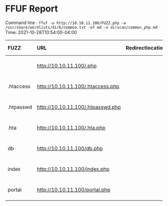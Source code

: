 # FFUF Report

  Command line : `ffuf -u http://10.10.11.100/FUZZ.php -w /usr/share/wordlists/dirb/common.txt -of md -o dirscan/common_php.md`
  Time: 2021-10-28T10:54:00-04:00

  | FUZZ | URL | Redirectlocation | Position | Status Code | Content Length | Content Words | Content Lines | Content Type | ResultFile |
  | :- | :-- | :--------------- | :---- | :------- | :---------- | :------------- | :------------ | :--------- | :----------- |
  |  | http://10.10.11.100/.php |  | 1 | 403 | 277 | 20 | 10 | text/html; charset=iso-8859-1 |  |
  | .htaccess | http://10.10.11.100/.htaccess.php |  | 12 | 403 | 277 | 20 | 10 | text/html; charset=iso-8859-1 |  |
  | .htpasswd | http://10.10.11.100/.htpasswd.php |  | 13 | 403 | 277 | 20 | 10 | text/html; charset=iso-8859-1 |  |
  | .hta | http://10.10.11.100/.hta.php |  | 11 | 403 | 277 | 20 | 10 | text/html; charset=iso-8859-1 |  |
  | db | http://10.10.11.100/db.php |  | 1171 | 200 | 0 | 1 | 1 | text/html; charset=UTF-8 |  |
  | index | http://10.10.11.100/index.php |  | 2017 | 200 | 25169 | 10028 | 389 | text/html; charset=UTF-8 |  |
  | portal | http://10.10.11.100/portal.php |  | 3043 | 200 | 125 | 11 | 6 | text/html; charset=UTF-8 |  |
  